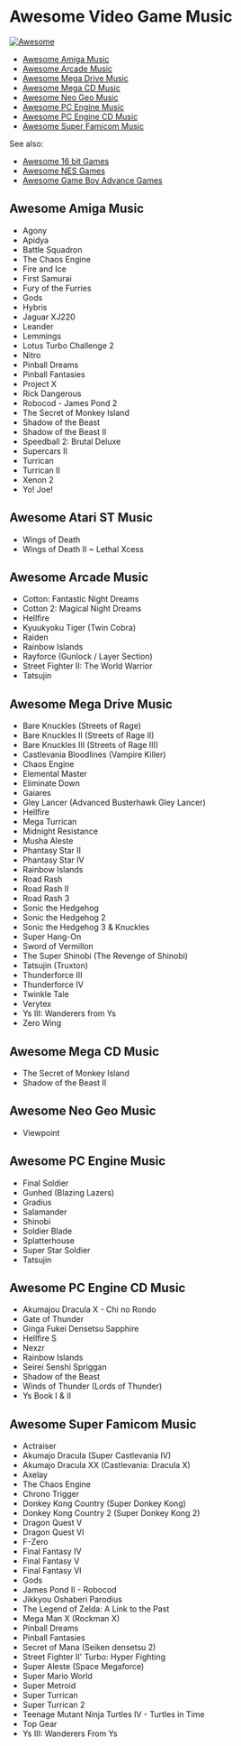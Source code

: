 # Awesome Video Game Music

[![Awesome](https://cdn.rawgit.com/sindresorhus/awesome/d7305f38d29fed78fa85652e3a63e154dd8e8829/media/badge.svg)](https://github.com/sindresorhus/awesome)

- [Awesome Amiga Music](#awesome-amiga-music)
- [Awesome Arcade Music](#awesome-arcade-music)
- [Awesome Mega Drive Music](#awesome-mega-drive-music)
- [Awesome Mega CD Music](#awesome-mega-cd-music)
- [Awesome Neo Geo Music](#awesome-neo-geo-music)
- [Awesome PC Engine Music](#awesome-pc-engine-music)
- [Awesome PC Engine CD Music](#awesome-pc-engine-cd-music)
- [Awesome Super Famicom Music](#awesome-super-famicom-music)

See also:

- [Awesome 16 bit Games][a16]
- [Awesome NES Games][anes]
- [Awesome Game Boy Advance Games][agba]

[a16]: https://github.com/sroccaserra/awesome-16-bit
[anes]: https://gist.github.com/sroccaserra/0acb0a7224e0a553f703a26bb906fb10
[agba]: https://gist.github.com/sroccaserra/07e0ca5893cdebbdb2f44bcd4982d882


## Awesome Amiga Music

- Agony
- Apidya
- Battle Squadron
- The Chaos Engine
- Fire and Ice
- First Samurai
- Fury of the Furries
- Gods
- Hybris
- Jaguar XJ220
- Leander
- Lemmings
- Lotus Turbo Challenge 2
- Nitro
- Pinball Dreams
- Pinball Fantasies
- Project X
- Rick Dangerous
- Robocod - James Pond 2
- The Secret of Monkey Island
- Shadow of the Beast
- Shadow of the Beast II
- Speedball 2: Brutal Deluxe
- Supercars II
- Turrican
- Turrican II
- Xenon 2
- Yo! Joe!

## Awesome Atari ST Music

- Wings of Death
- Wings of Death II ~ Lethal Xcess

## Awesome Arcade Music

- Cotton: Fantastic Night Dreams
- Cotton 2: Magical Night Dreams
- Hellfire
- Kyuukyoku Tiger (Twin Cobra)
- Raiden
- Rainbow Islands
- Rayforce (Gunlock / Layer Section)
- Street Fighter II: The World Warrior
- Tatsujin

## Awesome Mega Drive Music

- Bare Knuckles (Streets of Rage)
- Bare Knuckles II (Streets of Rage II)
- Bare Knuckles III (Streets of Rage III)
- Castlevania Bloodlines (Vampire Killer)
- Chaos Engine
- Elemental Master
- Eliminate Down
- Gaiares
- Gley Lancer (Advanced Busterhawk Gley Lancer)
- Hellfire
- Mega Turrican
- Midnight Resistance
- Musha Aleste
- Phantasy Star II
- Phantasy Star IV
- Rainbow Islands
- Road Rash
- Road Rash II
- Road Rash 3
- Sonic the Hedgehog
- Sonic the Hedgehog 2
- Sonic the Hedgehog 3 & Knuckles
- Super Hang-On
- Sword of Vermillon
- The Super Shinobi (The Revenge of Shinobi)
- Tatsujin (Truxton)
- Thunderforce III
- Thunderforce IV
- Twinkle Tale
- Verytex
- Ys III: Wanderers from Ys
- Zero Wing

## Awesome Mega CD Music

- The Secret of Monkey Island
- Shadow of the Beast II

## Awesome Neo Geo Music

- Viewpoint

## Awesome PC Engine Music

- Final Soldier
- Gunhed (Blazing Lazers)
- Gradius
- Salamander
- Shinobi
- Soldier Blade
- Splatterhouse
- Super Star Soldier
- Tatsujin

## Awesome PC Engine CD Music

- Akumajou Dracula X - Chi no Rondo
- Gate of Thunder
- Ginga Fukei Densetsu Sapphire
- Hellfire S
- Nexzr
- Rainbow Islands
- Seirei Senshi Spriggan
- Shadow of the Beast
- Winds of Thunder (Lords of Thunder)
- Ys Book I & II

## Awesome Super Famicom Music

- Actraiser
- Akumajo Dracula (Super Castlevania IV)
- Akumajo Dracula XX (Castlevania: Dracula X)
- Axelay
- The Chaos Engine
- Chrono Trigger
- Donkey Kong Country (Super Donkey Kong)
- Donkey Kong Country 2 (Super Donkey Kong 2)
- Dragon Quest V
- Dragon Quest VI
- F-Zero
- Final Fantasy IV
- Final Fantasy V
- Final Fantasy VI
- Gods
- James Pond II - Robocod
- Jikkyou Oshaberi Parodius
- The Legend of Zelda: A Link to the Past
- Mega Man X (Rockman X)
- Pinball Dreams
- Pinball Fantasies
- Secret of Mana (Seiken densetsu 2)
- Street Fighter II' Turbo: Hyper Fighting
- Super Aleste (Space Megaforce)
- Super Mario World
- Super Metroid
- Super Turrican
- Super Turrican 2
- Teenage Mutant Ninja Turtles IV - Turtles in Time
- Top Gear
- Ys III: Wanderers From Ys
